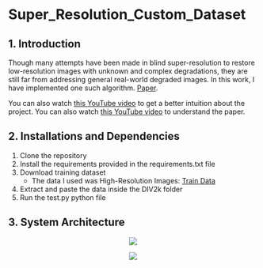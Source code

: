 # Super_Resolution_Custom_Dataset

## 1. Introduction
Though many attempts have been made in blind super-resolution to restore low-resolution images with unknown and complex degradations, they are still far from addressing general real-world degraded images. In this work, I have implemented one such algorithm. [Paper](https://arxiv.org/abs/2107.10833).

You can also watch [this YouTube video](https://youtu.be/7FO9qDOhRCc?feature=shared) to get a better intuition about the project.
You can also watch [this YouTube video](https://www.youtube.com/watch?v=fxHWoDSSvSc) to understand the paper.

## 2. Installations and Dependencies

1. Clone the repository
2. Install the requirements provided in the requirements.txt file
3. Download training dataset
   - The data I used was High-Resolution Images: [Train Data](http://data.vision.ee.ethz.ch/cvl/DIV2K/DIV2K_train_HR.zip)
4. Extract and paste the data inside the DIV2k folder
5. Run the test.py python  file

## 3. System Architecture
<p align="center">
  <img src="https://github.com/gautam2905/Super_Resolution_Custom_Dataset/Ar" />
</p>

<p align="center">
  <img src="https://github.com/abhijitjadhav1998/Deepfake_detection_using_deep_learning/blob/master/github_assets/fakegif.gif" />
</p>
